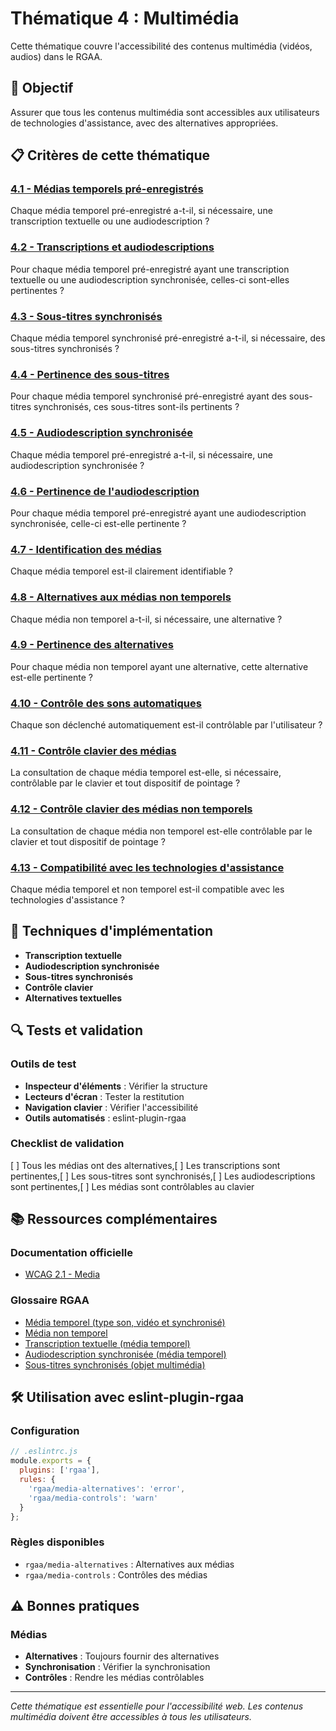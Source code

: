 # Thématique 4 : Multimédia

Cette thématique couvre l'accessibilité des contenus multimédia (vidéos, audios) dans le RGAA.

## 🎯 Objectif

Assurer que tous les contenus multimédia sont accessibles aux utilisateurs de technologies d'assistance, avec des alternatives appropriées.

## 📋 Critères de cette thématique

### [4.1 - Médias temporels pré-enregistrés](4.1/)
Chaque média temporel pré-enregistré a-t-il, si nécessaire, une transcription textuelle ou une audiodescription ?

### [4.2 - Transcriptions et audiodescriptions](4.2/)
Pour chaque média temporel pré-enregistré ayant une transcription textuelle ou une audiodescription synchronisée, celles-ci sont-elles pertinentes ?

### [4.3 - Sous-titres synchronisés](4.3/)
Chaque média temporel synchronisé pré-enregistré a-t-il, si nécessaire, des sous-titres synchronisés ?

### [4.4 - Pertinence des sous-titres](4.4/)
Pour chaque média temporel synchronisé pré-enregistré ayant des sous-titres synchronisés, ces sous-titres sont-ils pertinents ?

### [4.5 - Audiodescription synchronisée](4.5/)
Chaque média temporel pré-enregistré a-t-il, si nécessaire, une audiodescription synchronisée ?

### [4.6 - Pertinence de l'audiodescription](4.6/)
Pour chaque média temporel pré-enregistré ayant une audiodescription synchronisée, celle-ci est-elle pertinente ?

### [4.7 - Identification des médias](4.7/)
Chaque média temporel est-il clairement identifiable ?

### [4.8 - Alternatives aux médias non temporels](4.8/)
Chaque média non temporel a-t-il, si nécessaire, une alternative ?

### [4.9 - Pertinence des alternatives](4.9/)
Pour chaque média non temporel ayant une alternative, cette alternative est-elle pertinente ?

### [4.10 - Contrôle des sons automatiques](4.10/)
Chaque son déclenché automatiquement est-il contrôlable par l'utilisateur ?

### [4.11 - Contrôle clavier des médias](4.11/)
La consultation de chaque média temporel est-elle, si nécessaire, contrôlable par le clavier et tout dispositif de pointage ?

### [4.12 - Contrôle clavier des médias non temporels](4.12/)
La consultation de chaque média non temporel est-elle contrôlable par le clavier et tout dispositif de pointage ?

### [4.13 - Compatibilité avec les technologies d'assistance](4.13/)
Chaque média temporel et non temporel est-il compatible avec les technologies d'assistance ?

## 🔧 Techniques d'implémentation

- **Transcription textuelle**
- **Audiodescription synchronisée**
- **Sous-titres synchronisés**
- **Contrôle clavier**
- **Alternatives textuelles**

## 🔍 Tests et validation

### Outils de test
- **Inspecteur d'éléments** : Vérifier la structure
- **Lecteurs d'écran** : Tester la restitution
- **Navigation clavier** : Vérifier l'accessibilité
- **Outils automatisés** : eslint-plugin-rgaa

### Checklist de validation
[ ] Tous les médias ont des alternatives,[ ] Les transcriptions sont pertinentes,[ ] Les sous-titres sont synchronisés,[ ] Les audiodescriptions sont pertinentes,[ ] Les médias sont contrôlables au clavier

## 📚 Ressources complémentaires

### Documentation officielle
- [WCAG 2.1 - Media](https://www.w3.org/WAI/WCAG21/quickref/#media)

### Glossaire RGAA
- [Média temporel (type son, vidéo et synchronisé)](/rgaa/glossaire/media-temporel-type-son-video-et-synchronise)
- [Média non temporel](/rgaa/glossaire/media-non-temporel)
- [Transcription textuelle (média temporel)](/rgaa/glossaire/transcription-textuelle-media-temporel)
- [Audiodescription synchronisée (média temporel)](/rgaa/glossaire/audiodescription-synchronisee-media-temporel)
- [Sous-titres synchronisés (objet multimédia)](/rgaa/glossaire/sous-titres-synchronises-objet-multimedia)

## 🛠️ Utilisation avec eslint-plugin-rgaa

### Configuration
```javascript
// .eslintrc.js
module.exports = {
  plugins: ['rgaa'],
  rules: {
    'rgaa/media-alternatives': 'error',
    'rgaa/media-controls': 'warn'
  }
};
```

### Règles disponibles
- `rgaa/media-alternatives` : Alternatives aux médias
- `rgaa/media-controls` : Contrôles des médias

## ⚠️ Bonnes pratiques

### Médias
- **Alternatives** : Toujours fournir des alternatives
- **Synchronisation** : Vérifier la synchronisation
- **Contrôles** : Rendre les médias contrôlables

---

*Cette thématique est essentielle pour l'accessibilité web. Les contenus multimédia doivent être accessibles à tous les utilisateurs.*